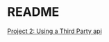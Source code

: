 # README

[Project 2: Using a Third Party api](https://www.theodinproject.com/courses/ruby-on-rails/lessons/apis?ref=lnav#project-2-using-a-third-party-api)